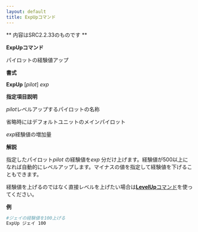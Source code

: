 ```yaml
---
layout: default
title: ExpUpコマンド
---
```

** 内容はSRC2.2.33のものです **

**ExpUpコマンド**

パイロットの経験値アップ

**書式**

**ExpUp** [*pilot*] *exp*

**指定項目説明**

*pilot*レベルアップするパイロットの名称

省略時にはデフォルトユニットのメインパイロット

*exp*経験値の増加量

**解説**

指定したパイロット*pilot* の経験値を*exp* 分だけ上げます。経験値が500以上になれば自動的にレベルアップします。マイナスの値を指定して経験値を下げることもできます。

経験値を上げるのではなく直接レベルを上げたい場合は[**LevelUp**コマンド](LevelUpコマンド.md)を使ってください。

**例**
```sh
#ジェイの経験値を100上げる
ExpUp ジェイ 100
```

